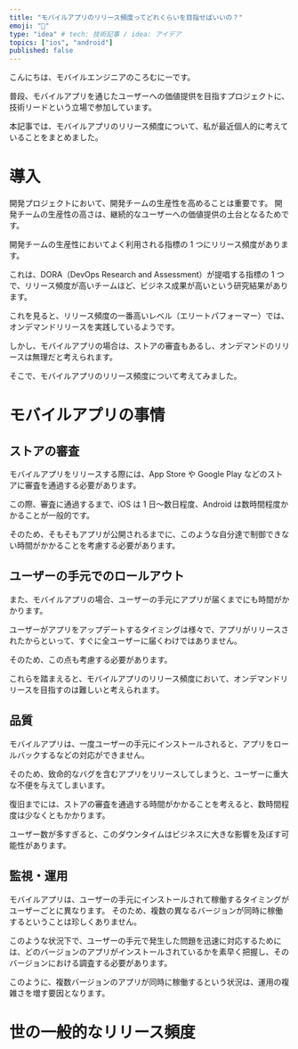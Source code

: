 ```yaml
---
title: "モバイルアプリのリリース頻度ってどれくらいを目指せばいいの？"
emoji: "🔄"
type: "idea" # tech: 技術記事 / idea: アイデア
topics: ["ios", "android"]
published: false
---
```


こんにちは、モバイルエンジニアのころむにーです。

普段、モバイルアプリを通じたユーザーへの価値提供を目指すプロジェクトに、技術リードという立場で参加しています。

本記事では、モバイルアプリのリリース頻度について、私が最近個人的に考えていることをまとめました。

# 導入

開発プロジェクトにおいて、開発チームの生産性を高めることは重要です。
開発チームの生産性の高さは、継続的なユーザーへの価値提供の土台となるためです。

開発チームの生産性においてよく利用される指標の 1 つにリリース頻度があります。

これは、DORA（DevOps Research and Assessment）が提唱する指標の 1 つで、リリース頻度が高いチームほど、ビジネス成果が高いという研究結果があります。

これを見ると、リリース頻度の一番高いレベル（エリートパフォーマー）では、オンデマンドリリースを実践しているようです。

しかし、モバイルアプリの場合は、ストアの審査もあるし、オンデマンドのリリースは無理だと考えられます。

そこで、モバイルアプリのリリース頻度について考えてみました。

# モバイルアプリの事情

## ストアの審査

モバイルアプリをリリースする際には、App Store や Google Play などのストアに審査を通過する必要があります。

この際、審査に通過するまで、iOS は 1 日〜数日程度、Android は数時間程度かかることが一般的です。

そのため、そもそもアプリが公開されるまでに、このような自分達で制御できない時間がかかることを考慮する必要があります。

## ユーザーの手元でのロールアウト

また、モバイルアプリの場合、ユーザーの手元にアプリが届くまでにも時間がかかります。

ユーザーがアプリをアップデートするタイミングは様々で、アプリがリリースされたからといって、すぐに全ユーザーに届くわけではありません。

そのため、この点も考慮する必要があります。

これらを踏まえると、モバイルアプリのリリース頻度において、オンデマンドリリースを目指すのは難しいと考えられます。

## 品質

モバイルアプリは、一度ユーザーの手元にインストールされると、アプリをロールバックするなどの対応ができません。

そのため、致命的なバグを含むアプリをリリースしてしまうと、ユーザーに重大な不便を与えてしまいます。

復旧までには、ストアの審査を通過する時間がかかることを考えると、数時間程度は少なくともかかります。

ユーザー数が多すぎると、このダウンタイムはビジネスに大きな影響を及ぼす可能性があります。

## 監視・運用

モバイルアプリは、ユーザーの手元にインストールされて稼働するタイミングがユーザーごとに異なります。
そのため、複数の異なるバージョンが同時に稼働するということは珍しくありません。

このような状況下で、ユーザーの手元で発生した問題を迅速に対応するためには、どのバージョンのアプリがインストールされているかを素早く把握し、そのバージョンにおける調査する必要があります。

このように、複数バージョンのアプリが同時に稼働するという状況は、運用の複雑さを増す要因となります。

# 世の一般的なリリース頻度
